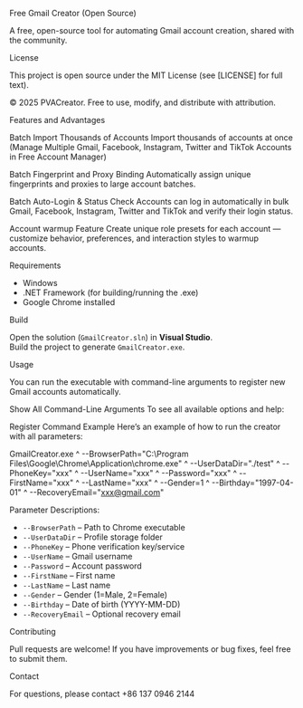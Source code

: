 Free Gmail Creator (Open Source)

A free, open-source tool for automating Gmail account creation, shared with the community.

License

This project is open source under the MIT License (see [LICENSE] for full text).

© 2025 PVACreator. Free to use, modify, and distribute with attribution.

Features and Advantages

Batch Import Thousands of Accounts
Import thousands of accounts at once (Manage Multiple Gmail, Facebook, Instagram, Twitter and TikTok Accounts in Free Account Manager)

Batch Fingerprint and Proxy Binding
Automatically assign unique fingerprints and proxies to large account batches.

Batch Auto-Login & Status Check
Accounts can log in automatically in bulk Gmail, Facebook, Instagram, Twitter and TikTok and verify their login status.

Account warmup Feature
Create unique role presets for each account — customize behavior, preferences, and interaction styles to warmup accounts.

Requirements

- Windows
- .NET Framework (for building/running the .exe)
- Google Chrome installed

Build

Open the solution (`GmailCreator.sln`) in **Visual Studio**.  
Build the project to generate `GmailCreator.exe`.

Usage

You can run the executable with command-line arguments to register new Gmail accounts automatically.

Show All Command-Line Arguments
To see all available options and help:

Register Command Example
Here’s an example of how to run the creator with all parameters:

GmailCreator.exe ^
--BrowserPath="C:\Program Files\Google\Chrome\Application\chrome.exe" ^
--UserDataDir="./test" ^
--PhoneKey="xxx" ^
--UserName="xxx" ^
--Password="xxx" ^
--FirstName="xxx" ^
--LastName="xxx" ^
--Gender=1 ^
--Birthday="1997-04-01" ^
--RecoveryEmail="xxx@gmail.com"


Parameter Descriptions:
- `--BrowserPath` – Path to Chrome executable
- `--UserDataDir` – Profile storage folder
- `--PhoneKey` – Phone verification key/service
- `--UserName` – Gmail username
- `--Password` – Account password
- `--FirstName` – First name
- `--LastName` – Last name
- `--Gender` – Gender (1=Male, 2=Female)
- `--Birthday` – Date of birth (YYYY-MM-DD)
- `--RecoveryEmail` – Optional recovery email

Contributing

Pull requests are welcome! If you have improvements or bug fixes, feel free to submit them.


Contact

For questions, please contact +86 137 0946 2144
